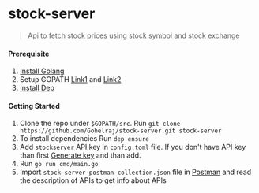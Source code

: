 # stock-server

> Api to fetch stock prices using stock symbol and stock exchange

#### Prerequisite

1. [Install Golang](https://golang.org/doc/install)
2. Setup GOPATH [Link1](https://golang.org/doc/code.html#GOPATH) and [Link2](https://github.com/golang/go/wiki/GOPATH)
3. [Install Dep](https://github.com/golang/dep)

#### Getting Started

1. Clone the repo under `$GOPATH/src`. Run `git clone https://github.com/Gohelraj/stock-server.git stock-server`
2. To install dependencies Run `dep ensure`
5. Add `stockserver` API key in `config.toml` file. If you don't have API key than first [Generate key](https://www.worldtradingdata.com) and than add.
6. Run `go run cmd/main.go`
7. Import `stock-server-postman-collection.json` file in [Postman](https://www.getpostman.com/download?platform=win64) and read the description of APIs to get info about APIs
